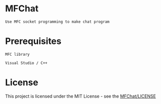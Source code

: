 # MFChat
    Use MFC socket programming to make chat program
# Prerequisites
    MFC library
    
    Visual Studio / C++
# License
This project is licensed under the MIT License - see the [MFChat/LICENSE](LICENSE)
